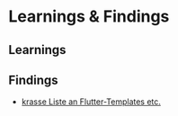 # Learnings & Findings

## Learnings

## Findings

- [krasse Liste an Flutter-Templates etc.](https://github.com/Solido/awesome-flutter)
